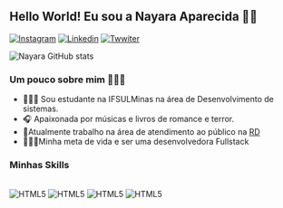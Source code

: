 
## Hello World! Eu sou a Nayara Aparecida ✌🏿

[![Instagram](https://img.shields.io/badge/Instagram-E4405F?style=for-the-badge&logo=instagram&logoColor=white)](https://www.instagram.com/nay.loey/)
[![Linkedin](https://img.shields.io/badge/LinkedIn-0077B5?style=for-the-badge&logo=linkedin&logoColor=white)](https://www.linkedin.com/in/nayarasanto23/)
[![Twwiter](https://img.shields.io/badge/Twitter-1DA1F2?style=for-the-badge&logo=twitter&logoColor=white)](https://twitter.com/Nayitsmy)

![Nayara GitHub stats](https://github-readme-stats.vercel.app/api?username=Nayyara23&show_icons=true&theme=dark)

### Um pouco sobre mim 🙋🏿‍♀️
- 👩🏿‍🎓 Sou estudante na IFSULMinas na área de Desenvolvimento de sistemas.
- 🎧 Apaixonada por músicas e livros de romance e terror.
- 💼Atualmente trabalho na área de atendimento ao público na [RD](https://rd.com.br/)
- 👩🏾‍💻Minha meta de vida e ser uma desenvolvedora Fullstack

### Minhas Skills

<div style="display: inline_block"><br/>
    <img aling="cener" alt="HTML5" src="https://img.shields.io/badge/HTML5-E34F26?style=for-the-badge&logo=html5&logoColor=white">
    <img aling="cener" alt="HTML5" src="https://img.shields.io/badge/CSS-239120?&style=for-the-badge&logo=css3&logoColor=white">
    <img aling="cener" alt="HTML5" src="https://img.shields.io/badge/JavaScript-323330?style=for-the-badge&logo=javascript&logoColor=F7DF1E">
    <img aling="cener" alt="HTML5" src="https://img.shields.io/badge/GIT-E44C30?style=for-the-badge&logo=git&logoColor=white">
</div>


